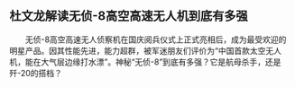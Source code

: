 ## 杜文龙解读无侦-8高空高速无人机到底有多强
　　无侦-8高空高速无人侦察机在国庆阅兵仪式上正式亮相后，成为最受欢迎的明星产品。因其性能先进，能力超群，被军迷朋友们评价为“中国首款太空无人机，能在大气层边缘打水漂”。神秘“无侦-8”到底有多强？它是航母杀手，还是歼-20的搭档？

